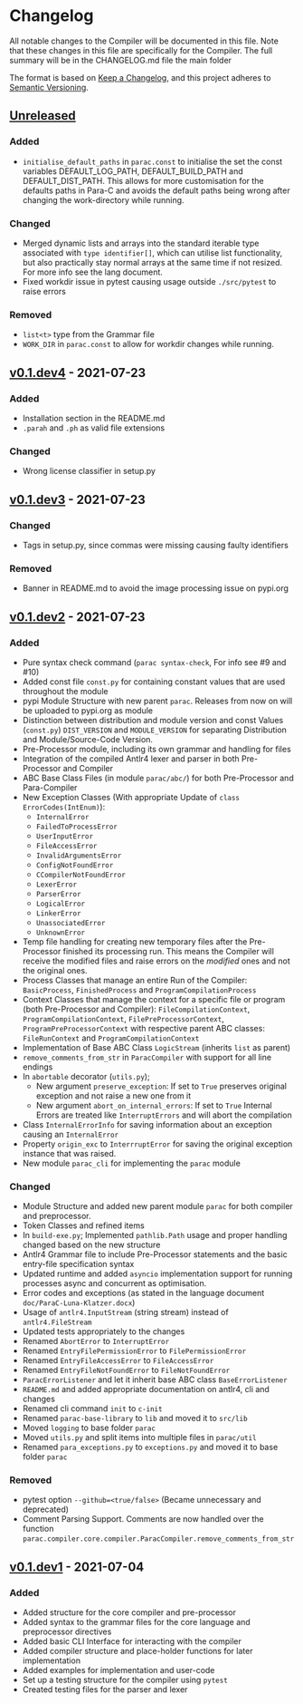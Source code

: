 # Changelog

All notable changes to the Compiler will be documented in this file.
Note that these changes in this file are specifically for the Compiler.
The full summary will be in the CHANGELOG.md file the main folder 

The format is based on [Keep a Changelog](https://keepachangelog.com/en/1.0.0/),
and this project adheres to [Semantic Versioning](https://semver.org/spec/v2.0.0.html).

## [Unreleased]

### Added
- `initialise_default_paths` in `parac.const` to initialise the set the const
   variables DEFAULT_LOG_PATH, DEFAULT_BUILD_PATH and DEFAULT_DIST_PATH. This
   allows for more customisation for the defaults paths in Para-C and avoids
   the default paths being wrong after changing the work-directory while running.
  
### Changed
- Merged dynamic lists and arrays into the standard iterable type associated with `type identifier[]`,
  which can utilise list functionality, but also practically stay normal arrays at the same time if not resized. For 
  more info see the lang document.
- Fixed workdir issue in pytest causing usage outside `./src/pytest` to raise errors

### Removed
- `list<t>` type from the Grammar file
- `WORK_DIR` in `parac.const` to allow for workdir changes while running.

## [v0.1.dev4] - 2021-07-23

### Added
- Installation section in the README.md
- `.parah` and `.ph` as valid file extensions 
 
### Changed
- Wrong license classifier in setup.py

## [v0.1.dev3] - 2021-07-23

### Changed
- Tags in setup.py, since commas were missing causing faulty identifiers

### Removed
- Banner in README.md to avoid the image processing issue on pypi.org

## [v0.1.dev2] - 2021-07-23

### Added
- Pure syntax check command (`parac syntax-check`, For info see #9 and #10)
- Added const file `const.py` for containing constant values that are used
  throughout the module
- pypi Module Structure with new parent `parac`. Releases from now on will be uploaded to pypi.org as module
- Distinction between distribution and module version and const Values 
  (`const.py`) `DIST_VERSION` and `MODULE_VERSION` for separating Distribution
  and Module/Source-Code Version.
- Pre-Processor module, including its own grammar and handling for files
- Integration of the compiled Antlr4 lexer and parser in both Pre-Processor and Compiler
- ABC Base Class Files (in module `parac/abc/`) for both Pre-Processor and Para-Compiler
- New Exception Classes (With appropriate Update of `class ErrorCodes(IntEnum)`): 
  - `InternalError`
  - `FailedToProcessError`
  - `UserInputError`
  - `FileAccessError`
  - `InvalidArgumentsError`
  - `ConfigNotFoundError`
  - `CCompilerNotFoundError`
  - `LexerError`
  - `ParserError`
  - `LogicalError`
  - `LinkerError`
  - `UnassociatedError`
  - `UnknownError`
- Temp file handling for creating new temporary files after the Pre-Processor
  finished its processing run. This means the Compiler will receive the modified files
  and raise errors on the *modified* ones and not the original ones.
- Process Classes that manage an entire Run of the Compiler: `BasicProcess`, `FinishedProcess` and
  `ProgramCompilationProcess`
- Context Classes that manage the context for a specific file or program (both Pre-Processor and Compiler):
  `FileCompilationContext`, `ProgramCompilationContext`, `FilePreProcessorContext`,
  `ProgramPreProcessorContext` with respective parent ABC classes: `FileRunContext`
  and `ProgramCompilationContext`
- Implementation of Base ABC Class `LogicStream` (inherits `list` as parent)  
- `remove_comments_from_str` in `ParacCompiler` with support for all line endings
- In `abortable` decorator (`utils.py`);
  - New argument `preserve_exception`: If set to `True` preserves original 
    exception and not raise a new one from it
  - New argument `abort_on_internal_errors`: If set to `True` Internal Errors
    are treated like `InterruptErrors` and will abort the compilation
- Class `InternalErrorInfo` for saving information about an exception causing an `InternalError`
- Property `origin_exc` to `InterrruptError` for saving the original exception instance that was raised.
- New module `parac_cli` for implementing the `parac` module

### Changed
- Module Structure and added new parent module `parac` for both compiler and preprocessor.
- Token Classes and refined items  
- In `build-exe.py`; Implemented `pathlib.Path` usage and proper handling changed based on the new structure
- Antlr4 Grammar file to include Pre-Processor statements and 
  the basic entry-file specification syntax
- Updated runtime and added `asyncio` implementation support for running
  processes async and concurrent as optimisation.
- Error codes and exceptions (as stated in the language document `doc/ParaC-Luna-Klatzer.docx`)
- Usage of `antlr4.InputStream` (string stream) instead of `antlr4.FileStream`
- Updated tests appropriately to the changes
- Renamed `AbortError` to `InterruptError`
- Renamed `EntryFilePermissionError` to `FilePermissionError` 
- Renamed `EntryFileAccessError` to `FileAccessError` 
- Renamed `EntryFileNotFoundError` to `FileNotFoundError`
- `ParacErrorListener` and let it inherit base ABC class `BaseErrorListener`
- `README.md` and added appropriate documentation on antlr4, cli and changes
- Renamed cli command `init` to `c-init`
- Renamed `parac-base-library` to `lib` and moved it to `src/lib`
- Moved `logging` to base folder `parac`
- Moved `utils.py` and split items into multiple files in `parac/util`
- Renamed `para_exceptions.py` to `exceptions.py` and moved it to base folder `parac`

### Removed
- pytest option `--github=<true/false>` (Became unnecessary and deprecated)
- Comment Parsing Support. Comments are now handled over the function 
  `parac.compiler.core.compiler.ParacCompiler.remove_comments_from_str`


## [v0.1.dev1] - 2021-07-04

### Added
- Added structure for the core compiler and pre-processor
- Added syntax to the grammar files for the core language and preprocessor directives
- Added basic CLI Interface for interacting with the compiler
- Added compiler structure and place-holder functions for later implementation
- Added examples for implementation and user-code
- Set up a testing structure for the compiler using `pytest`
- Created testing files for the parser and lexer

[unreleased]: https://github.com/Para-C/Para-C/compare/v0.1.dev4...antlr4-dev
[v0.1.dev4]: https://github.com/Para-C/Para-C/compare/v0.1.dev3...v0.1.dev4
[v0.1.dev3]: https://github.com/Para-C/Para-C/compare/v0.1.dev2...v0.1.dev3
[v0.1.dev2]: https://github.com/Para-C/Para-C/compare/v0.1.dev1...v0.1.dev2
[v0.1.dev1]: https://github.com/Para-C/Para-C/releases/tag/v0.1.dev1